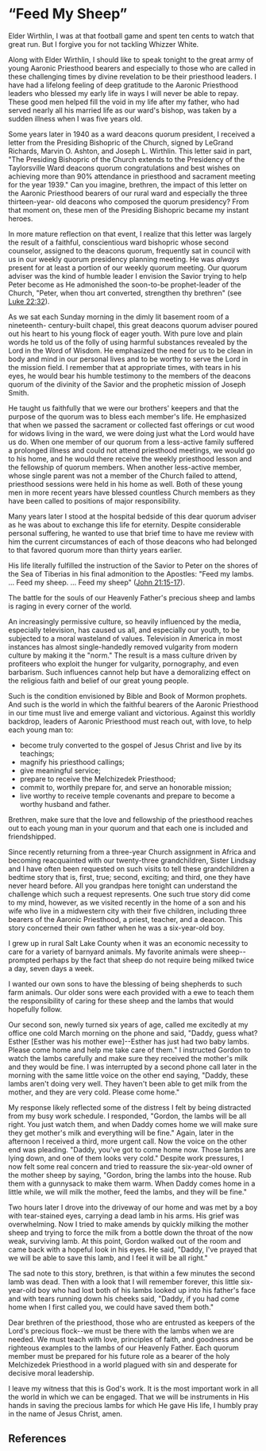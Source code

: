 # “Feed My Sheep”

Elder Wirthlin, I was at that football game and spent ten cents to watch that
great run. But I forgive you for not tackling Whizzer White.

Along with Elder Wirthlin, I should like to speak tonight to the great army of
young Aaronic Priesthood bearers and especially to those who are called in
these challenging times by divine revelation to be their priesthood leaders. I
have had a lifelong feeling of deep gratitude to the Aaronic Priesthood
leaders who blessed my early life in ways I will never be able to repay. These
good men helped fill the void in my life after my father, who had served
nearly all his married life as our ward's bishop, was taken by a sudden
illness when I was five years old.

Some years later in 1940 as a ward deacons quorum president, I received a
letter from the Presiding Bishopric of the Church, signed by LeGrand Richards,
Marvin O. Ashton, and Joseph L. Wirthlin. This letter said in part, "The
Presiding Bishopric of the Church extends to the Presidency of the
Taylorsville Ward deacons quorum congratulations and best wishes on achieving
more than 90% attendance in priesthood and sacrament meeting for the year
1939." Can you imagine, brethren, the impact of this letter on the Aaronic
Priesthood bearers of our rural ward and especially the three thirteen-year-
old deacons who composed the quorum presidency? From that moment on, these men
of the Presiding Bishopric became my instant heroes.

In more mature reflection on that event, I realize that this letter was
largely the result of a faithful, conscientious ward bishopric whose second
counselor, assigned to the deacons quorum, frequently sat in council with us
in our weekly quorum presidency planning meeting. He was _always_ present for
at least a portion of our weekly quorum meeting. Our quorum adviser was the
kind of humble leader I envision the Savior trying to help Peter become as He
admonished the soon-to-be prophet-leader of the Church, "Peter, when thou art
converted, strengthen thy brethren" (see [Luke
22:32](/scriptures/nt/luke/22.32?lang=eng#31)).

As we sat each Sunday morning in the dimly lit basement room of a nineteenth-
century-built chapel, this great deacons quorum adviser poured out his heart
to his young flock of eager youth. With pure love and plain words he told us
of the folly of using harmful substances revealed by the Lord in the Word of
Wisdom. He emphasized the need for us to be clean in body and mind in our
personal lives and to be worthy to serve the Lord in the mission field. I
remember that at appropriate times, with tears in his eyes, he would bear his
humble testimony to the members of the deacons quorum of the divinity of the
Savior and the prophetic mission of Joseph Smith.

He taught us faithfully that we were our brothers' keepers and that the
purpose of the quorum was to bless each member's life. He emphasized that when
we passed the sacrament or collected fast offerings or cut wood for widows
living in the ward, we were doing just what the Lord would have us do. When
one member of our quorum from a less-active family suffered a prolonged
illness and could not attend priesthood meetings, we would go to his home, and
he would there receive the weekly priesthood lesson and the fellowship of
quorum members. When another less-active member, whose single parent was not a
member of the Church failed to attend, priesthood sessions were held in his
home as well. Both of these young men in more recent years have blessed
countless Church members as they have been called to positions of major
responsibility.

Many years later I stood at the hospital bedside of this dear quorum adviser
as he was about to exchange this life for eternity. Despite considerable
personal suffering, he wanted to use that brief time to have me review with
him the current circumstances of each of those deacons who had belonged to
that favored quorum more than thirty years earlier.

His life literally fulfilled the instruction of the Savior to Peter on the
shores of the Sea of Tiberias in his final admonition to the Apostles: "Feed
my lambs. ... Feed my sheep. ... Feed my sheep" ([John
21:15-17](/scriptures/nt/john/21.15-17?lang=eng#14)).

The battle for the souls of our Heavenly Father's precious sheep and lambs is
raging in every corner of the world.

An increasingly permissive culture, so heavily influenced by the media,
especially television, has caused us all, and especially our youth, to be
subjected to a moral wasteland of values. Television in America in most
instances has almost single-handedly removed vulgarity from modern culture by
making it the "norm." The result is a mass culture driven by profiteers who
exploit the hunger for vulgarity, pornography, and even barbarism. Such
influences cannot help but have a demoralizing effect on the religious faith
and belief of our great young people.

Such is the condition envisioned by Bible and Book of Mormon prophets. And
such is the world in which the faithful bearers of the Aaronic Priesthood in
our time must live and emerge valiant and victorious. Against this worldly
backdrop, leaders of Aaronic Priesthood must reach out, with love, to help
each young man to:

  * become truly converted to the gospel of Jesus Christ and live by its teachings; 
  * magnify his priesthood callings; 
  * give meaningful service; 
  * prepare to receive the Melchizedek Priesthood; 
  * commit to, worthily prepare for, and serve an honorable mission; 
  * live worthy to receive temple covenants and prepare to become a worthy husband and father. 

Brethren, make sure that the love and fellowship of the priesthood reaches out
to each young man in your quorum and that each one is included and
friendshipped.

Since recently returning from a three-year Church assignment in Africa and
becoming reacquainted with our twenty-three grandchildren, Sister Lindsay and
I have often been requested on such visits to tell these grandchildren a
bedtime story that is, first, true; second, exciting; and third, one they have
never heard before. All you grandpas here tonight can understand the challenge
which such a request represents. One such true story did come to my mind,
however, as we visited recently in the home of a son and his wife who live in
a midwestern city with their five children, including three bearers of the
Aaronic Priesthood, a priest, teacher, and a deacon. This story concerned
their own father when he was a six-year-old boy.

I grew up in rural Salt Lake County when it was an economic necessity to care
for a variety of barnyard animals. My favorite animals were sheep--prompted
perhaps by the fact that sheep do not require being milked twice a day, seven
days a week.

I wanted our own sons to have the blessing of being shepherds to such farm
animals. Our older sons were each provided with a ewe to teach them the
responsibility of caring for these sheep and the lambs that would hopefully
follow.

Our second son, newly turned six years of age, called me excitedly at my
office one cold March morning on the phone and said, "Daddy, guess what?
Esther [Esther was his mother ewe]--Esther has just had two baby lambs. Please
come home and help me take care of them." I instructed Gordon to watch the
lambs carefully and make sure they received the mother's milk and they would
be fine. I was interrupted by a second phone call later in the morning with
the same little voice on the other end saying, "Daddy, these lambs aren't
doing very well. They haven't been able to get milk from the mother, and they
are very cold. Please come home."

My response likely reflected some of the distress I felt by being distracted
from my busy work schedule. I responded, "Gordon, the lambs will be all right.
You just watch them, and when Daddy comes home we will make sure they get
mother's milk and everything will be fine." Again, later in the afternoon I
received a third, more urgent call. Now the voice on the other end was
pleading. "Daddy, you've got to come home now. Those lambs are lying down, and
one of them looks very cold." Despite work pressures, I now felt some real
concern and tried to reassure the six-year-old owner of the mother sheep by
saying, "Gordon, bring the lambs into the house. Rub them with a gunnysack to
make them warm. When Daddy comes home in a little while, we will milk the
mother, feed the lambs, and they will be fine."

Two hours later I drove into the driveway of our home and was met by a boy
with tear-stained eyes, carrying a dead lamb in his arms. His grief was
overwhelming. Now I tried to make amends by quickly milking the mother sheep
and trying to force the milk from a bottle down the throat of the now weak,
surviving lamb. At this point, Gordon walked out of the room and came back
with a hopeful look in his eyes. He said, "Daddy, I've prayed that we will be
able to save this lamb, and I feel it will be all right."

The sad note to this story, brethren, is that within a few minutes the second
lamb was dead. Then with a look that I will remember forever, this little six-
year-old boy who had lost both of his lambs looked up into his father's face
and with tears running down his cheeks said, "Daddy, if you had come home when
I first called you, we could have saved them both."

Dear brethren of the priesthood, those who are entrusted as keepers of the
Lord's precious flock--we must be there with the lambs when we are needed. We
must teach with love, principles of faith, and goodness and be righteous
examples to the lambs of our Heavenly Father. Each quorum member must be
prepared for his future role as a bearer of the holy Melchizedek Priesthood in
a world plagued with sin and desperate for decisive moral leadership.

I leave my witness that this is God's work. It is the most important work in
all the world in which we can be engaged. That we will be instruments in His
hands in saving the precious lambs for which He gave His life, I humbly pray
in the name of Jesus Christ, amen.

## References

